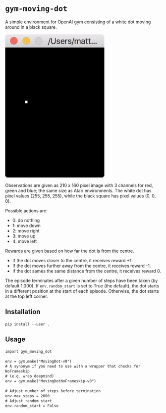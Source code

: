 # `gym-moving-dot`

A simple environment for OpenAI gym consisting of a white dot moving around in
a black square.

![](screenshot.png)

Observations are given as 210 x 160 pixel image with 3 channels for red, green
and blue; the same size as Atari environments. The white dot has pixel values
(255, 255, 255), while the black square has pixel values (0, 0, 0).

Possible actions are:
* 0: do nothing
* 1: move down
* 2: move right
* 3: move up
* 4: move left

Rewards are given based on how far the dot is from the centre.
* If the dot moves closer to the centre, it receives reward +1.
* If the dot moves further away from the centre, it receives reward -1.
* If the dot sames the same distance from the centre, it receives reward 0.

The episode terminates after a given number of steps have been taken (by
default 1,000). If `env.random_start` is set to True (the default), the dot
starts in a different position at the start of each episode. Otherwise, the dot
starts at the top left corner.

## Installation

`pip install --user .`

## Usage

```
import gym_moving_dot

env = gym.make("MovingDot-v0")
# A synonym if you need to use with a wrapper that checks for NoFrameskip
# (e.g. wrap_deepmind)
env = gym.make("MovingDotNoFrameskip-v0")

# Adjust number of steps before termination
env.max_steps = 2000
# Adjust random start
env.random_start = False
```
